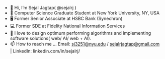 - 👋 Hi, I’m Sejal Jagtap( @sejalrj )
- 🌱 Computer Science Graduate Student at New York University, NY, USA
- 🖥️ Former Senior Associate at HSBC Bank (Synechron) 
- 💻 Former SDE at Fidelity National Information Services
- 👀 I love to design optimum performing algorithms and implementing software solutions( web/ AI/ web + AI).
- 📫 How to reach me ... Email: sj3251@nyu.edu / sejalrjagtap@gmail.com | LinkedIn: linkedin.com/in/sejalrj/
<!---
sejalrj/sejalrj is a ✨ special ✨ repository because its `README.md` (this file) appears on your GitHub profile.
You can click the Preview link to take a look at your changes.
--->
<!-- ![Your Repository's Stats](https://github-readme-stats.vercel.app/api?username=sejalrj&show_icons=true) -->
<!-- ![Your Repository's Stats](https://github-readme-stats.vercel.app/api/top-langs/?username=sejalrj&theme=blue-green) -->
<!-- ![Profile View Counter](https://komarev.com/ghpvc/?username=sejalrj) -->
<!-- ![Your Repository's Stats](https://contrib.rocks/image?repo=sejalrj/Python) -->
